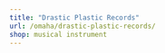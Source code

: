 ```yaml
---
title: "Drastic Plastic Records"
url: /omaha/drastic-plastic-records/
shop: musical instrument
---
```

